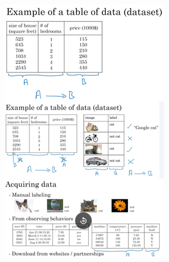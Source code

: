 ![alt text](assets/data.png)
![alt text](assets/data_cat.png)
![alt text](assets/acquiring_data.png)